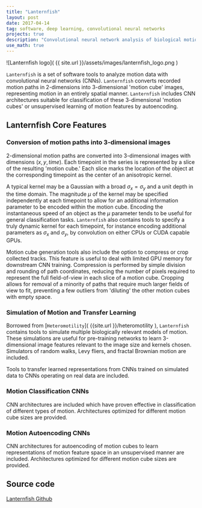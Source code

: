 ```yaml
---
title: "Lanternfish"
layout: post
date: 2017-04-14
tag: software, deep learning, convolutional neural networks
projects: true
description: "Convolutional neural network analysis of biological motion"
use_math: true
---
```


![Lanternfish logo]( {{ site.url }}/assets/images/lanternfish_logo.png )

`Lanternfish` is a set of software tools to analyze motion data with convolutional neural networks (CNNs). `Lanternfish` converts recorded motion paths in 2-dimensions into 3-dimensional 'motion cube' images, representing motion in an entirely spatial manner. `Lanternfish` includes CNN architectures suitable for classification of these 3-dimensional 'motion cubes' or unsupervised learning of motion features by autoencoding.

## Lanternfish Core Features

### Conversion of motion paths into 3-dimensional images

2-dimensional motion paths are converted into 3-dimensional images with dimensions $(x, y, time)$. Each timepoint in the series is represented by a slice of the resulting 'motion cube.' Each slice marks the location of the object at the corresponding timepoint as the center of an anisotropic kernel.

A typical kernel may be a Gaussian with a broad $\sigma_x = \sigma_y$ and a unit depth in the time domain. The magnitude $\mu$ of the kernel may be specified independently at each timepoint to allow for an additional information parameter to be encoded within the motion cube. Encoding the instantaneous speed of an object as the $\mu$ parameter tends to be useful for general classification tasks. `Lanternfish` also contains tools to specify a truly dynamic kernel for each timepoint, for instance encoding additional parameters as $\sigma_x$ and $\sigma_y$, by convolution on either CPUs or CUDA capable GPUs.

Motion cube generation tools also include the option to compress or crop collected tracks. This feature is useful to deal with limited GPU memory for downstream CNN training. Compression is performed by simple division and rounding of path coordinates, reducing the number of pixels required to represent the full field-of-view in each slice of a motion cube. Cropping allows for removal of a minority of paths that require much larger fields of view to fit, preventing a few outliers from 'diluting' the other motion cubes with empty space.

### Simulation of Motion and Transfer Learning

Borrowed from [`Heteromotility`]( {{site.url }}/heteromotility ), `Lanternfish` contains tools to simulate multiple biologically relevant models of motion. These simulations are useful for pre-training networks to learn 3-dimensional image features relevant to the image size and kernels chosen. Simulators of random walks, Levy fliers, and fractal Brownian motion are included.  

Tools to transfer learned representations from CNNs trained on simulated data to CNNs operating on real data are included.  

### Motion Classification CNNs

CNN architectures are included which have proven effective in classification of different types of motion. Architectures optimized for different motion cube sizes are provided.  

### Motion Autoencoding CNNs

CNN architectures for autoencoding of motion cubes to learn representations of motion feature space in an unsupervised manner are included. Architectures optimized for different motion cube sizes are provided.  

## Source code

[Lanternfish Github](https://github.com/jacobkimmel/lanternfish)
